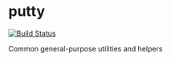 # putty #

[![Build Status](https://travis-ci.org/intuitivcloud/putty.svg?branch=master)](https://travis-ci.org/intuitivcloud/putty)

Common general-purpose utilities and helpers
